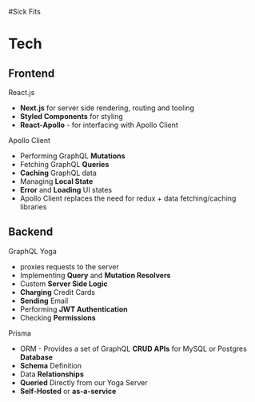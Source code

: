 #Sick Fits

# Tech

## Frontend

React.js

- **Next.js** for server side rendering, routing and tooling
- **Styled Components** for styling
- **React-Apollo** - for interfacing with Apollo Client

Apollo Client

- Performing GraphQL **Mutations**
- Fetching GraphQL **Queries**
- **Caching** GraphQL data
- Managing **Local State**
- **Error** and **Loading** UI states
- Apollo Client replaces the need for redux + data fetching/caching libraries

## Backend

GraphQL Yoga
- proxies requests to the server
- Implementing **Query** and **Mutation Resolvers**
- Custom **Server Side Logic**
- **Charging** Credit Cards
- **Sending** Email
- Performing **JWT Authentication**
- Checking **Permissions**

Prisma

- ORM - Provides a set of GraphQL **CRUD APIs** for MySQL or Postgres **Database**
- **Schema** Definition
- Data **Relationships**
- **Queried** Directly from our Yoga Server
- **Self-Hosted** or **as-a-service**
